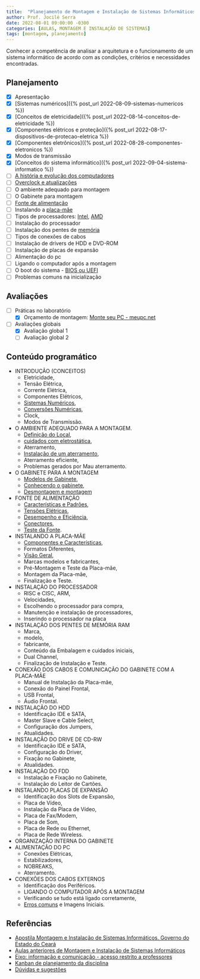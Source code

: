 ```yaml
---
title:  "Planejamento de Montagem e Instalação de Sistemas Informáticos"
author: Prof. Jocilé Serra
date: 2022-08-01 09:00:00 -0300
categories: [AULAS, MONTAGEM E INSTALAÇÃO DE SISTEMAS]
tags: [montagem, planejamento]
---
```

Conhecer a competência de analisar a arquitetura e o funcionamento de um sistema informático de acordo com as condições, critérios e necessidades encontradas.

## Planejamento

* [x] Apresentação
* [x] [Sistemas numéricos]({% post_url 2022-08-09-sistemas-numericos %})
* [x] [Conceitos de eletricidade]({% post_url 2022-08-14-conceitos-de-eletricidade %})
* [x] [Componentes elétricos e proteção]({% post_url 2022-08-17-dispositivos-de-protecao-eletrica %})
* [x] [Componentes eletrônicos]({% post_url 2022-08-28-componentes-eletronicos %})
* [x] Modos de transmissão
* [x] [Conceitos do sistema informático]({% post_url 2022-09-04-sistema-informatico %})
* [ ] [A história e evolução dos computadores](https://www.tecmundo.com.br/tecnologia-da-informacao/1697-a-historia-dos-computadores-e-da-computacao.htm)
* [ ] [Overclock e atualizações](https://canaltech.com.br/hardware/o-que-e-overclock-1041/)
* [ ] O ambiente adequado para montagem
* [ ] O Gabinete para montagem
* [ ] [Fonte de alimentação](https://www.infowester.com/fontesatx.php)
* [ ] Instalando a [placa-mãe](https://www.iperiusbackup.net/pt-br/explicando-as-caracteristicas-do-chipset-e-qual-sua-importancia/)
* [ ] Tipos de processadores: [Intel](https://canaltech.com.br/hardware/o-que-e-memoria-ram/), [AMD](https://canaltech.com.br/empresa/amd/)
* [ ] Instalação do processador
* [ ] Instalação dos pentes de [memória](https://canaltech.com.br/hardware/o-que-e-memoria-ram/)
* [ ] Tipos de conexões de cabos
* [ ] Instalação de drivers de HDD e DVD-ROM
* [ ] Instalação de placas de expansão
* [ ] Alimentação do pc
* [ ] Ligando o computador após a montagem
* [ ] O boot do sistema - [BIOS ou UEFI](https://canaltech.com.br/hardware/o-que-e-uefi/)
* [ ] Problemas comuns na inicialização

## Avaliações

* [ ] Práticas no laboratório
  * [x] Orçamento de montagem: [Monte seu PC - meupc.net](https://meupc.net/)
* [ ] Avaliações globais
  * [x] Avaliação global 1
  * [ ] Avaliação global 2

## Conteúdo programático

* INTRODUÇÃO (CONCEITOS)
  * Eletricidade,
  * Tensão Elétrica,
  * Corrente Elétrica,
  * Componentes Elétricos,
  * [Sistemas Numéricos](https://www.treinaweb.com.br/blog/bits-bytes-e-unidades-de-medida),
  * [Conversões Numéricas](https://embarcados.com.br/conversao-entre-sistemas-de-numeracao/),
  * Clock,
  * Modos de Transmissão.
* O AMBIENTE ADEQUADO PARA A MONTAGEM.
  * [Definição do Local](http://www.dominiopublico.gov.br/download/texto/me000353.pdf),
  * [cuidados com eletrostática](https://cotic.ufrrj.br/manuseando-pecas-do-computador-sem-danifica-las-por-energia-estatica/),
  * Aterramento,
  * [Instalação de um aterramento](https://docplayer.com.br/5468138-Faca-voce-mesmo-o-aterramento-do-seu-computador.html),
  * Aterramento eficiente,
  * Problemas gerados por Mau aterramento.
* O GABINETE PARA A MONTAGEM
  * [Modelos de Gabinete](https://www.showmetech.com.br/qual-o-melhor-tipo-de-gabinete-para-pc/),
  * [Conhecendo o gabinete](https://www.tecmundo.com.br/produto/242563-escolher-gabinete-pc-veja-6-dicas.htm),
  * [Desmontagem e montagem](https://br.crucial.com/articles/pc-builders/disassemble-and-rebuild-a-desktop-computer)
* FONTE DE ALIMENTAÇÃO
  * [Características e Padrões](https://www.infowester.com/fontesatx.php),
  * [Tensões Elétricas](https://tecnoblog.net/responde/como-saber-qual-fonte-usar-no-pc-calcular-potencia/),
  * [Desempenho e Eficiência](https://www.tecmundo.com.br/fonte/49568-voce-sabe-reconhecer-uma-fonte-de-alimentacao-para-um-computador-gamer-.htm),
  * [Conectores](https://www.tecmundo.com.br/conectores/20641-hora-do-pesadelo-para-que-servem-todos-os-conectores-da-fonte-.htm),
  * [Teste da Fonte](https://www.topgadget.com.br/howto/computador/como-testar-manualmente-uma-fonte-de-alimentacao-com-um-multimetro.htm).
* INSTALANDO A PLACA-MÃE
  * [Componentes e Características](https://www.concatenar.com.br/informatica-basica/2-arquitetura-basica-de-um-computador),
  * Formatos Diferentes,
  * [Visão Geral](https://www.iperiusbackup.net/pt-br/explicando-as-caracteristicas-do-chipset-e-qual-sua-importancia/),
  * Marcas modelos e fabricantes,
  * Pré-Montagem e Teste da Placa-mãe,
  * Montagem da Placa-mãe,
  * Finalização e Teste.
* INSTALAÇÃO DO PROCESSADOR
  * RISC e CISC, ARM,
  * Velocidades,
  * Escolhendo o processador para compra,
  * Manutenção e instalação de processadores,
  * Inserindo o processador na placa
* INSTALAÇÃO DOS PENTES DE MEMÓRIA RAM
  * Marca,
  * modelo,
  * fabricante,
  * Conteúdo da Embalagem e cuidados iniciais,
  * Dual Channel,
  * Finalização de Instalação e Teste.
* CONEXÃO DOS CABOS E COMUNICAÇÃO DO GABINETE COM A PLACA-MÃE
  * Manual de Instalação da Placa-mãe,
  * Conexão do Painel Frontal,
  * USB Frontal,
  * Áudio Frontal.
* INSTALAÇÃO DO HDD
  * Identificação IDE e SATA,
  * Master Slave e Cable Select,
  * Configuração dos Jumpers,
  * Atualidades.
* INSTALAÇÃO DO DRIVE DE CD-RW
  * Identificação IDE e SATA,
  * Configuração do Driver,
  * Fixação no Gabinete,
  * Atualidades.
* INSTALAÇÃO DO FDD
  * Instalação e Fixação no Gabinete,
  * Instalação do Leitor de Cartões.
* INSTALANDO PLACAS DE EXPANSÃO
  * Identificação dos Slots de Expansão,
  * Placa de Vídeo,
  * Instalação da Placa de Vídeo,
  * Placa de Fax/Modem,
  * Placa de Som,
  * Placa de Rede ou Ethernet,
  * Placa de Rede Wireless.
* ORGANIZAÇÃO INTERNA DO GABINETE
* ALIMENTAÇÃO DO PC
  * Conexões Elétricas,
  * Estabilizadores,
  * NOBREAKS,
  * Aterramento.
* CONEXÕES DOS CABOS EXTERNOS
  * Identificação dos Periféricos.
  * LIGANDO O COMPUTADOR APÓS A MONTAGEM
  * Verificando se tudo está ligado corretamente,
  * [Erros comuns](https://www.tecmundo.com.br/manutencao-de-pcs/2137-manutencao-de-pcs-erros-tipicos-de-montagem.htm) e Imagens Iniciais.

## Referências

* [Apostila Montagem e Instalação de Sistemas Informáticos. Governo do Estado do Ceará](https://educacaoprofissional.seduc.ce.gov.br/images/material_didatico/redes_de_computadores/redes_de_computadores_montagem_instalacoes_sistemas_informaticos.pdf)
* [Aulas anteriores de Montagem e Instalação de Sistemas Informáticos](https://aulas.jocile.com/redes/montagem-e-instala%C3%A7%C3%A3o-de-sistemas-inform%C3%A1ticos)
* [Eixo: informação e comunicação - acesso restrito a professores](https://docs.google.com/document/d/1RmxhX9Fd7nbQv6OWxsNyf70v1pEimqk3/view)
* [Kanban de planejamento da disciplina](https://github.com/users/jocile/projects/11)
* [Dúvidas e sugestões](https://github.com/jocile/redes-de-computadores/discussions)
